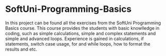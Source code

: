 # SoftUni-Programming-Basics
In this project can be found all the exercises from the SoftUni Programming Basics course. This course provides the students with basic knowlledge in coding, such as simple calculations, simple and complex statements and simple and advanced loops. 
Experience is gained in calculations, if statements, switch case usage, for and while loops, how to format the results and etc.
